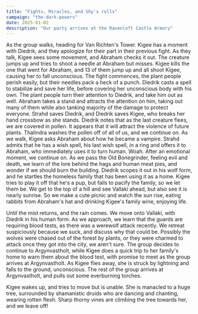 ```yaml
---
title: "Fights, Miracles, and Shy's rolls"
campaign: "the-dark-powers"
date: 2025-01-02
description: "Our party arrives at the Ravenloft Castle Armory"
---
```


As the group walks, heading for Van Richten's Tower. Kigee has a moment with Diedrik, and they apologize for their part in their previous fight. As they talk, Kigee sees some movement, and Abraham checks it out. The creature jumps up and tries to shoot a needle at Abraham but misses. Kigee kills the one that went for Abraham, and 13 of them jump up and all shoot Kigee, causing her to fall unconscious. The fight commences, the plant people perish easily, but their needles pack a heck of a punch. Diedrik casts a spell to stabilize and save her life, before covering her unconscious body with his own. The plant people turn their attention to Diedrik, and take him out as well. Abraham takes a stand and attracts the attention on him, taking out many of them while also tanking majority of the damage to protect everyone. Strahd saves Diedrik, and Diedrik saves Kigee, who breaks her hand crossbow as she stands. Diedrik notes that as the last creature flees, we are covered in pollen. It appears that it will attract the violence of future plants. Thalindra washes the pollen off of all of us, and we continue on. As we walk, Kigee asks Abraham about how he became a vampire. Strahd admits that he has a wish spell, his last wish spell, in a ring and offers it to Abraham, who immediately uses it to turn human. Woah. After an emotional moment, we continue on. As we pass the Old Bonegrinder, feeling evil and death, we learn of the lore behind the hags and human meat pies, and wonder if we should burn the building. Diedrik scopes it out in his wolf form, and he startles the homeless family that has been using it as a home. Kigee tries to play it off that he's a pup, but fails to pacify the family, so we let them be. We get to the top of a hill and see Vallaki ahead, but also see it is nearly sunrise. So we make a cute picnic and watch the sun rise, eating rabbits from Abraham's hat and drinking Kigee's family wine, enjoying life.

Until the mist returns, and the rain comes. We move onto Vallaki, with Diedrik in his human form. As we approach, we learn that the guards are requiring blood tests, as there was a werewolf attack recently. We retreat suspiciously because we suck, and discuss why that could be. Possibly the wolves were chased out of the forest by plants, or they were charmed to attack once they got into the city, we aren't sure. The group decides to continue to Argynvastholt, while Kigee does a quick trip to her family's home to warn them about the blood test, with promise to meet as the group arrives at Argynvastholt. As Kigee flies away, she is struck by lightning and falls to the ground, unconscious. The rest of the group arrives at Argynvastholt, and pulls out some everburning torches.

Kigee wakes up, and tries to move but is unable. She is manacled to a huge tree, surrounded by shamanistic druids who are dancing and chanting, wearing rotten flesh. Sharp thorny vines are climbing the tree towards her, and we leave off!
